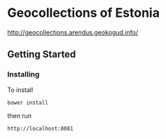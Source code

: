# Geocollections of Estonia

http://geocollections.arendus.geokogud.info/

## Getting Started

### Installing

To install

```
bower install
```
then run
```
http://localhost:8081
```
